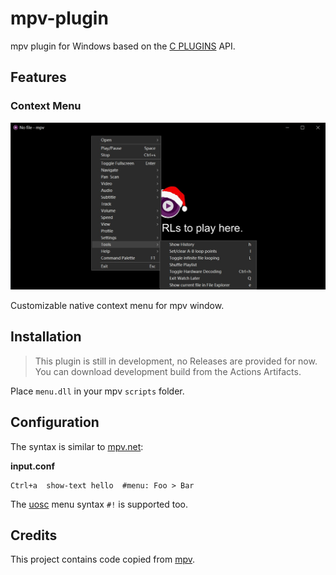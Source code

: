 # mpv-plugin

mpv plugin for Windows based on the [C PLUGINS](https://mpv.io/manual/master/#c-plugins) API.

## Features

### Context Menu

![screenshot](screenshot/menu.jpg)

Customizable native context menu for mpv window.

## Installation

> This plugin is still in development, no Releases are provided for now.
> You can download development build from the Actions Artifacts.

Place `menu.dll` in your mpv `scripts` folder.

## Configuration

The syntax is similar to [mpv.net](https://github.com/mpvnet-player/mpv.net):

**input.conf**
```
Ctrl+a  show-text hello  #menu: Foo > Bar
```

The [uosc](https://github.com/tomasklaen/uosc) menu syntax `#!` is supported too.

## Credits

This project contains code copied from [mpv](https://github.com/mpv-player/mpv).
